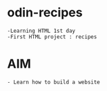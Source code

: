 # odin-recipes
    -Learning HTML 1st day
    -First HTML project : recipes 

# AIM

    - Learn how to build a website
